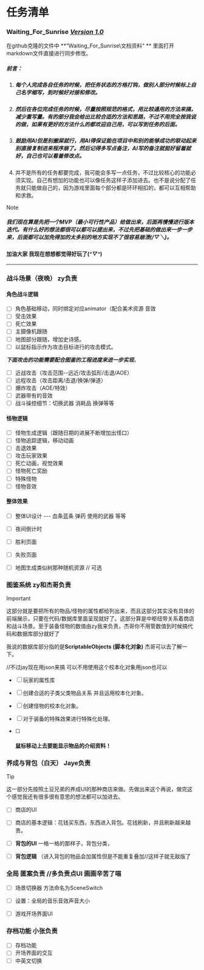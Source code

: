 # 任务清单         

### Waiting_For_Sunrise   *<u>Version 1.0</u>*

 在github克隆的文件中 **”Waiting_For_Sunrise\文档资料“ ** 里面打开markdown文件直接进行同步修改。

##### 前言：

1. ##### 每个人完成各自任务的时候，把任务状态的方格打钩，做别人部分时候标上自己名字缩写，到时候好对接和修改。

2. ##### 然后在各位完成任务的时候，尽量按照规范的格式，用比较通用的方法来搞，减少重写量。有的部分我会给出比较合适的方法和思路，不过不用完全按我说的做，如果有更好的方法什么的都欢迎自己用，可以写到任务的后面。

3. ##### 鼓励用AI但是别搬屎就行，用AI得保证能在项目中和别的能够成功的联动起来别直接复制进来程序崩了。然后记得多写点备注，AI写的备注就挺好留着就好，自己也可以看着修改点。

4. 并不是所有的任务都要完成，我可能会多写一点任务，不过比较核心的功能必须实现。自己有想加的功能也可以像任务这样子添加进去。也不是说分配了任务就只能做自己的，因为游戏里面每个部分都是环环相扣的，都可以互相帮助和求救。

> [!NOTE]
>
> ##### 我们现在算是先把一个MVP（最小可行性产品）给做出来，后面再慢慢进行版本迭代。有什么好的想法都很可以都可以提出来，不过先把基础的做出来一步一步来，后面都可以加免得加的太多别的地方实现不了很容易崩溃(/▽╲)。
>
> #### 加油大家 我现在想想都觉得好玩了(*^▽^*)

------

### 战斗场景（夜晚） zy负责

#### 角色战斗逻辑

- [ ] 角色基础移动，同时绑定对应animator（配合美术资源  音效
- [ ] 受击效果
- [ ] 死亡效果
- [ ] 主摄像机跟随
- [ ] 地图部分跟随，增加史诗感。
- [ ] 以鼠标指示作为攻击目标进行的攻击模式。

***下面攻击的功能需要配合图鉴的工程进度来进一步实现**。*

- [ ] 近战攻击（攻击范围--远近/攻击弧形/击退/AOE）
- [ ] 远程攻击（攻击距离/击退/换弹/弹道）
- [ ] 爆炸攻击（AOE/特效）
- [ ] 武器带有的音效
- [ ] 战斗操控细节：切换武器  消耗品  换弹等等

#### 怪物逻辑

- [ ] 怪物生成逻辑（跟随日期的进展不断增加出怪口）
- [ ] 怪物追踪逻辑，移动动画
- [ ] 击退效果 
- [ ] 攻击玩家效果
- [ ] 死亡动画，视觉效果
- [ ] 怪物死亡奖励
- [ ] 特殊怪物
- [ ] 怪物音效

#### 整体效果

- [ ] 整体UI设计  --- 血条蓝条 弹药  使用的武器 等等
- [ ] 夜间倒计时
- [ ] 胜利页面
- [ ] 失败页面
- [ ] 地图生成类似树那种随机资源  // 可选



### 图鉴系统   zy和杰哥负责

> [!IMPORTANT]
>
> 这部分就是要把所有的物品/怪物的属性都给列出来，而且这部分其实没有具体的前端展示，只要在代码/数据库里面呈现就好了。这部分算是中枢纽带关系着商店和战斗场景。至于装备怪物的数值由zy我来负责，杰哥你不用管数值到时候搞代码和数据库部分就好了

我说的数据库部分指的是**ScriptableObjects (脚本化对象)** 杰哥可以去了解一下。 

//不过jay现在用json来搞   可以不用使用这个校本化对象用json也可以

- [ ] 玩家的属性库

- [ ] 创建合适的子类父类物品关系   并且运用校本化对象。
- [ ] 创建怪物的校本化对象。
- [ ] 对于装备的特殊效果进行特殊化处理。



- [ ] #### 鼠标移动上去要能显示物品的介绍资料！



### 养成与背包（白天）  Jaye负责

> [!TIP]
>
> 这一部分先按照土豆兄弟的养成UI的那种商店来做。先做出来这个再说，做完这个感觉我还有很多很有意思的想法都可以加进去。

- [ ] 商店的UI
- [ ] 商店的基本逻辑：花钱买东西，东西进入背包。花钱刷新，并且刷新越来越贵。
- [ ] **背包的UI**    一格一格的那样子，背包分类，
- [ ] **背包逻辑**  （进入背包的物品会加属性但是不能重复叠加//这样子就无敌版了



### 全局   匿案负责   //多负责点UI  画画辛苦了喵

- [ ] 场景切换器 方法命名为SceneSwitch   
- [ ] 设置：全局的音乐音效声音大小
- [ ] 游戏开场界面UI



### 存档功能 小张负责

- [ ] 存档功能
- [ ] 开场界面的交互
- [ ] 中英文切换